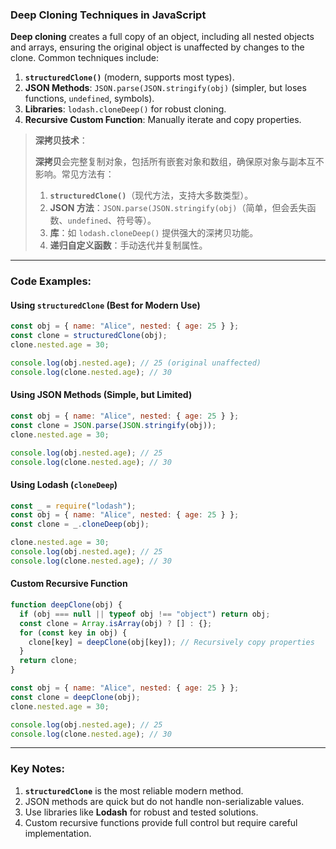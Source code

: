 ### Deep Cloning Techniques in JavaScript

<audio src="..\..\mp3\__Deep cloning_.mp3"></audio>

**Deep cloning** creates a full copy of an object, including all nested objects and arrays, ensuring the original object is unaffected by changes to the clone. Common techniques include:  

1. **`structuredClone()`** (modern, supports most types).  
2. **JSON Methods**: `JSON.parse(JSON.stringify(obj)` (simpler, but loses functions, `undefined`, symbols).  
3. **Libraries**: `lodash.cloneDeep()` for robust cloning.  
4. **Recursive Custom Function**: Manually iterate and copy properties.

> **深拷贝技术**：
>
> <audio src="..\..\mp3\深拷贝会完整复制对象，包括所有.mp3"></audio>
>
> **深拷贝**会完整复制对象，包括所有嵌套对象和数组，确保原对象与副本互不影响。常见方法有：  
>
> 1. **`structuredClone()`**（现代方法，支持大多数类型）。  
> 2. **JSON 方法**：`JSON.parse(JSON.stringify(obj)`（简单，但会丢失函数、`undefined`、符号等）。  
> 3. **库**：如 `lodash.cloneDeep()` 提供强大的深拷贝功能。  
> 4. **递归自定义函数**：手动迭代并复制属性。

---

### Code Examples:

<audio src="..\..\mp3\这段代码展示了深拷贝对象的不同.mp3"></audio>

#### **Using `structuredClone` (Best for Modern Use)**
```javascript
const obj = { name: "Alice", nested: { age: 25 } };
const clone = structuredClone(obj);
clone.nested.age = 30;

console.log(obj.nested.age); // 25 (original unaffected)
console.log(clone.nested.age); // 30
```

#### **Using JSON Methods (Simple, but Limited)**
```javascript
const obj = { name: "Alice", nested: { age: 25 } };
const clone = JSON.parse(JSON.stringify(obj));
clone.nested.age = 30;

console.log(obj.nested.age); // 25
console.log(clone.nested.age); // 30
```

#### **Using Lodash (`cloneDeep`)**
```javascript
const _ = require("lodash");
const obj = { name: "Alice", nested: { age: 25 } };
const clone = _.cloneDeep(obj);

clone.nested.age = 30;
console.log(obj.nested.age); // 25
console.log(clone.nested.age); // 30
```

#### **Custom Recursive Function**
```javascript
function deepClone(obj) {
  if (obj === null || typeof obj !== "object") return obj;
  const clone = Array.isArray(obj) ? [] : {};
  for (const key in obj) {
    clone[key] = deepClone(obj[key]); // Recursively copy properties
  }
  return clone;
}

const obj = { name: "Alice", nested: { age: 25 } };
const clone = deepClone(obj);
clone.nested.age = 30;

console.log(obj.nested.age); // 25
console.log(clone.nested.age); // 30
```

---

### Key Notes:
1. **`structuredClone`** is the most reliable modern method.  
2. JSON methods are quick but do not handle non-serializable values.
3. Use libraries like **Lodash** for robust and tested solutions.  
4. Custom recursive functions provide full control but require careful implementation.